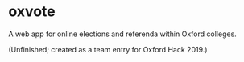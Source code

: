 # oxvote
A web app for online elections and referenda within Oxford colleges.

(Unfinished; created as a team entry for Oxford Hack 2019.)
